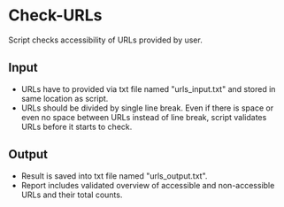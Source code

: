 # Check-URLs
Script checks accessibility of URLs provided by user.

## Input
* URLs have to provided via txt file named "urls_input.txt" and stored in same location as script.
* URLs should be divided by single line break. Even if there is space or even no space between URLs instead of line break, script validates URLs before it starts to check.

## Output
* Result is saved into txt file named "urls_output.txt".
* Report includes validated overview of accessible and non-accessible URLs and their total counts.
